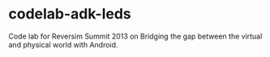 codelab-adk-leds
================

Code lab for Reversim Summit 2013 on Bridging the gap between the virtual and physical world with Android.
